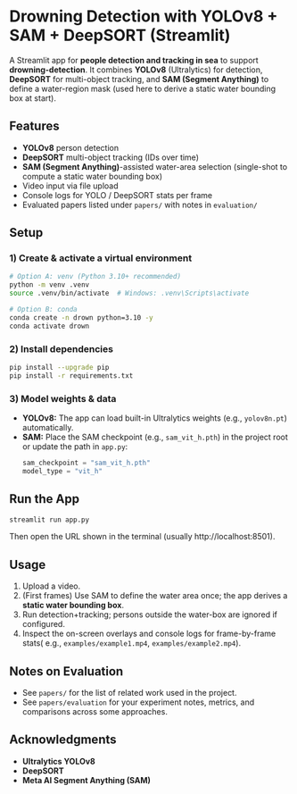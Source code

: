 # Drowning Detection with YOLOv8 + SAM + DeepSORT (Streamlit)

A Streamlit app for **people detection and tracking in sea** to support **drowning-detection**.
It combines **YOLOv8** (Ultralytics) for detection, **DeepSORT** for multi-object tracking, and **SAM (Segment Anything)** to define a water-region mask (used here to derive a static water bounding box at start).

## Features
-  **YOLOv8** person detection
-  **DeepSORT** multi-object tracking (IDs over time)
-  **SAM (Segment Anything)**-assisted water-area selection (single-shot to compute a static water bounding box)
-  Video input via file upload 
-  Console logs for YOLO / DeepSORT stats per frame
-  Evaluated papers listed under `papers/` with notes in `evaluation/`


## Setup

### 1) Create & activate a virtual environment
```bash
# Option A: venv (Python 3.10+ recommended)
python -m venv .venv
source .venv/bin/activate  # Windows: .venv\Scripts\activate

# Option B: conda
conda create -n drown python=3.10 -y
conda activate drown
```

### 2) Install dependencies
```bash
pip install --upgrade pip
pip install -r requirements.txt
```


### 3) Model weights & data
- **YOLOv8:** The app can load built-in Ultralytics weights (e.g., `yolov8n.pt`) automatically.
- **SAM:** Place the SAM checkpoint (e.g., `sam_vit_h.pth`) in the project root or update the path in `app.py`:
  ```python
  sam_checkpoint = "sam_vit_h.pth"
  model_type = "vit_h"
  ```

## Run the App
```bash
streamlit run app.py
```
Then open the URL shown in the terminal (usually http://localhost:8501).

## Usage
1. Upload a video.
2. (First frames) Use SAM to define the water area once; the app derives a **static water bounding box**.
3. Run detection+tracking; persons outside the water-box are ignored if configured.
4. Inspect the on-screen overlays and console logs for frame-by-frame stats( e.g., `examples/example1.mp4`, `examples/example2.mp4`).

## Notes on Evaluation
- See `papers/` for the list of related work used in the project.
- See `papers/evaluation` for your experiment notes, metrics, and comparisons across some approaches.


## Acknowledgments
- **Ultralytics YOLOv8**
- **DeepSORT**
- **Meta AI Segment Anything (SAM)**
